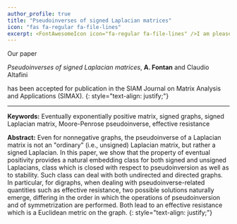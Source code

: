 ```yaml
---
author_profile: true
title: "Pseudoinverses of signed Laplacian matrices"
icon: "fas fa-regular fa-file-lines"
excerpt: <FontAwesomeIcon icon="fa-regular fa-file-lines" />I am pleased to announce that our paper has been accepted for publication in the SIAM Journal on Matrix Analysis and Applications..
---
```


Our paper

*Pseudoinverses of signed Laplacian matrices*, **A. Fontan** and Claudio Altafini

has been accepted for publication in the SIAM Journal on Matrix Analysis and Applications (SIMAX).
{: style="text-align: justify;"}

<!-- It is now available under the ["Early Access" area](https://ieeexplore.ieee.org/document/9965602) on IEEE Xplore. -->

---
**Keywords:** Eventually exponentially positive matrix, signed graphs, signed Laplacian matrix, Moore-Penrose pseudoinverse, effective resistance

**Abstract:**
Even for nonnegative graphs, the pseudoinverse of a Laplacian matrix is not an "ordinary" (i.e., unsigned) Laplacian matrix, but rather a signed Laplacian.
In this paper, we show that the property of eventual positivity provides a natural embedding class for both signed and unsigned Laplacians, 
class which is closed with respect to pseudoinversion as well as to stability. 
Such class can deal with both undirected and directed graphs. In particular, for digraphs, when dealing with pseudoinverse-related quantities 
such as effective resistance, two possible solutions naturally emerge, differing in the order in which the operations of pseudoinversion 
and of symmetrization are performed. Both lead to an effective resistance which is a Euclidean metric on the graph.
{: style="text-align: justify;"}
